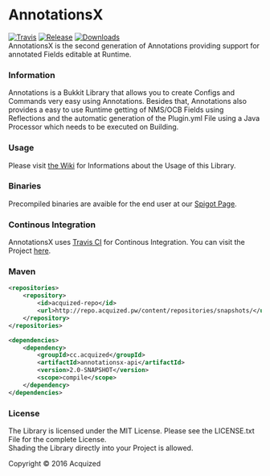 # AnnotationsX
[![Travis](https://img.shields.io/travis/Acquized/AnnotationsX/build.svg?maxAge=2592000&style=flat-square)](https://travis-ci.org/Acquized/AnnotationsX) [![Release](https://img.shields.io/github/release/Acquized/AnnotationsX.svg?maxAge=2592000&style=flat-square)](https://www.spigotmc.org/resources/annotationsx.23650/) [![Downloads](https://img.shields.io/github/downloads/Acquized/Annotations/total.svg?maxAge=2592000&style=flat-square)](https://github.com/Acquized/AnnotationsX/releases)  
AnnotationsX is the second generation of Annotations providing support for annotated Fields editable at Runtime.  
  
### Information
Annotations is a Bukkit Library that allows you to create Configs and Commands very easy using Annotations. Besides that,
Annotations also provides a easy to use Runtime getting of NMS/OCB Fields using Reflections and the automatic generation of the
Plugin.yml File using a Java Processor which needs to be executed on Building.  
  
### Usage
Please visit [the Wiki](https://github.com/Acquized/AnnotationsX/wiki) for Informations about the Usage of this Library.  
  
### Binaries
Precompiled binaries are avaible for the end user at our [Spigot Page](https://www.spigotmc.org/resources/api-annotations.23650/).  
  
### Continous Integration
AnnotationsX uses [Travis CI](https://travis-ci.org/) for Continous Integration. You can visit the Project [here](https://travis-ci.org/Acquized/AnnotationsX).  
  
### Maven
```xml
<repositories>
    <repository>
        <id>acquized-repo</id>
        <url>http://repo.acquized.pw/content/repositories/snapshots/</url>
    </repository>
</repositories>

<dependencies>
    <dependency>
        <groupId>cc.acquized</groupId>
        <artifactId>annotationsx-api</artifactId>
        <version>2.0-SNAPSHOT</version>
        <scope>compile</scope>
    </dependency>
</dependencies>
```  
  
### License
The Library is licensed under the MIT License. Please see the LICENSE.txt File for the complete License.  
Shading the Library directly into your Project is allowed.  
  
Copyright © 2016 Acquized
